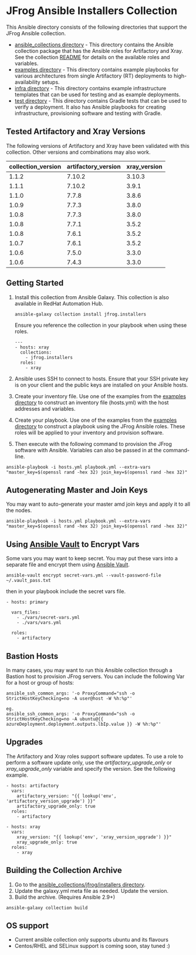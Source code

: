 # JFrog Ansible Installers Collection

This Ansible directory consists of the following directories that support the JFrog Ansible collection.
 
 * [ansible_collections directory](ansible_collections) - This directory contains the Ansible collection package that has the Ansible roles for Artifactory and Xray. See the collection [README](ansible_collections/README.md) for details on the available roles and variables.
 * [examples directory](examples) - This directory contains example playbooks for various architectures from single Artifactory (RT) deployments to high-availability setups.
 * [infra directory](infra) - This directory contains example infrastructure templates that can be used for testing and as example deployments.
 * [test directory](test) - This directory contains Gradle tests that can be used to verify a deployment. It also has Ansible playbooks for creating infrastructure, provisioning software and testing with Gradle.
 
 ## Tested Artifactory and Xray Versions
 The following versions of Artifactory and Xray have been validated with this collection. Other versions and combinations may also work.
 
 
| collection_version | artifactory_version | xray_version |
|--------------------|---------------------|--------------|
| 1.1.2              | 7.10.2              | 3.10.3       |
| 1.1.1              | 7.10.2              | 3.9.1        |
| 1.1.0              | 7.7.8               | 3.8.6        |
| 1.0.9              | 7.7.3               | 3.8.0        |
| 1.0.8              | 7.7.3               | 3.8.0        |
| 1.0.8              | 7.7.1               | 3.5.2        |
| 1.0.8              | 7.6.1               | 3.5.2        |
| 1.0.7              | 7.6.1               | 3.5.2        |
| 1.0.6              | 7.5.0               | 3.3.0        |
| 1.0.6              | 7.4.3               | 3.3.0        |
 
 ## Getting Started
 
 1. Install this collection from Ansible Galaxy. This collection is also available in RedHat Automation Hub.
    
    ```
    ansible-galaxy collection install jfrog.installers
    ```
        
    Ensure you reference the collection in your playbook when using these roles.
        
    ```
    ---
    - hosts: xray
      collections:
        - jfrog.installers
      roles:
        - xray
    
    ```
    
 2. Ansible uses SSH to connect to hosts. Ensure that your SSH private key is on your client and the public keys are installed on your Ansible hosts. 
 
 3. Create your inventory file. Use one of the examples from the [examples directory](examples) to construct an inventory file (hosts.yml) with the host addresses and variables.
 
 4. Create your playbook. Use one of the examples from the [examples directory](examples) to construct a playbook using the JFrog Ansible roles. These roles will be applied to your inventory and provision software.
 
 5. Then execute with the following command to provision the JFrog software with Ansible. Variables can also be passed in at the command-line.
 
```
ansible-playbook -i hosts.yml playbook.yml --extra-vars "master_key=$(openssl rand -hex 32) join_key=$(openssl rand -hex 32)"
```

## Autogenerating Master and Join Keys
You may want to auto-generate your master amd join keys and apply it to all the nodes.

```
ansible-playbook -i hosts.yml playbook.yml --extra-vars "master_key=$(openssl rand -hex 32) join_key=$(openssl rand -hex 32)"
```

## Using [Ansible Vault](https://docs.ansible.com/ansible/latest/user_guide/vault.html) to Encrypt Vars
Some vars you may want to keep secret. You may put these vars into a separate file and encrypt them using [Ansible Vault](https://docs.ansible.com/ansible/latest/user_guide/vault.html).

```
ansible-vault encrypt secret-vars.yml --vault-password-file ~/.vault_pass.txt
```

then in your playbook include the secret vars file.

```
- hosts: primary

  vars_files:
    - ./vars/secret-vars.yml
    - ./vars/vars.yml

  roles:
    - artifactory
```

## Bastion Hosts
In many cases, you may want to run this Ansible collection through a Bastion host to provision JFrog servers. You can include the following Var for a host or group of hosts:

```
ansible_ssh_common_args: '-o ProxyCommand="ssh -o StrictHostKeyChecking=no -A user@host -W %h:%p"'

eg.
ansible_ssh_common_args: '-o ProxyCommand="ssh -o StrictHostKeyChecking=no -A ubuntu@{{ azureDeployment.deployment.outputs.lbIp.value }} -W %h:%p"'
```
## Upgrades
The Artifactory and Xray roles support software updates. To use a role to perform a software update only, use the _artifactory_upgrade_only_ or _xray_upgrade_only_ variable and specify the version. See the following example.

```
- hosts: artifactory
  vars:
    artifactory_version: "{{ lookup('env', 'artifactory_version_upgrade') }}"
    artifactory_upgrade_only: true
  roles:
    - artifactory

- hosts: xray
  vars:
    xray_version: "{{ lookup('env', 'xray_version_upgrade') }}"
    xray_upgrade_only: true
  roles:
    - xray
```

## Building the Collection Archive
1. Go to the [ansible_collections/jfrog/installers directory](ansible_collections/jfrog/installers).
2. Update the galaxy.yml meta file as needed. Update the version.
3. Build the archive. (Requires Ansible 2.9+)
```
ansible-galaxy collection build
```

## OS support 
* Current ansible collection only supports ubuntu and its flavours
* Centos/RHEL and SELinux support is coming soon, stay tuned :)
